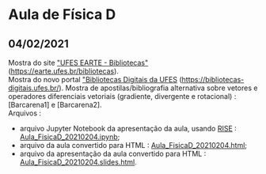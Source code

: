 # Aula de Física D

## 04/02/2021

Mostra do site ["UFES EARTE - Bibliotecas"](https://earte.ufes.br/bibliotecas) (https://earte.ufes.br/bibliotecas).  
Mostra do novo portal ["Bibliotecas Digitais da UFES](https://bibliotecas-digitais.ufes.br/) (https://bibliotecas-digitais.ufes.br/).
Mostra de apostilas/bibliografia alternativa sobre vetores e operadores diferenciais vetoriais (gradiente, divergente e rotacional) : [Barcarena1] e [Barcarena2].  
Arquivos :

- arquivo Jupyter Notebook da apresentação da aula, usando [RISE](https://rise.readthedocs.io/) : [Aula_FisicaD_20210204.ipynb](Aula_FisicaD_20210204.ipynb);
- arquivo da aula convertido para HTML : [Aula_FisicaD_20210204.html](Aula_FisicaD_20210204.html);
- arquivo da apresentação da aula convertido para HTML : [Aula_FisicaD_20210204.slides.html](Aula_FisicaD_20210204.slides.html).
